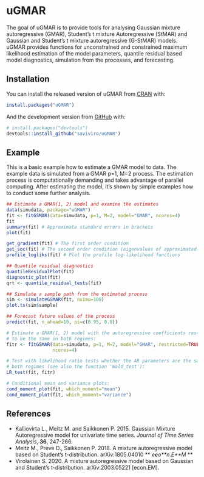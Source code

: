 
<!-- README.md is generated from README.Rmd. Please edit that file -->

# uGMAR

<!-- badges: start -->

<!-- badges: end -->

The goal of uGMAR is to provide tools for analysing Gaussian mixture
autoregressive (GMAR), Student’s t mixture Autoregressive (StMAR) and
Gaussian and Student’s t mixture autoregressive (G-StMAR) models. uGMAR
provides functions for unconstrained and constrained maximum likelihood
estimation of the model parameters, quantile residual based model
diagnostics, simulation from the processes, and forecasting.

## Installation

You can install the released version of uGMAR from
[CRAN](https://CRAN.R-project.org) with:

``` r
install.packages("uGMAR")
```

And the development version from [GitHub](https://github.com/) with:

``` r
# install.packages("devtools")
devtools::install_github("saviviro/uGMAR")
```

## Example

This is a basic example how to estimate a GMAR model to data. The
example data is simulated from a GMAR p=1, M=2 process. The estimation
process is computationally demanding and takes advantage of parallel
computing. After estimating the model, it’s shown by simple examples how
to conduct some further analysis.

``` r
## Estimate a GMAR(1, 2) model and examine the estimates
data(simudata, package="uGMAR")
fit <- fitGSMAR(data=simudata, p=1, M=2, model="GMAR", ncores=4)
fit
summary(fit) # Approximate standard errors in brackets
plot(fit)

get_gradient(fit) # The first order condition
get_soc(fit) # The second order condition (eigenvalues of approximated Hessian)
profile_logliks(fit) # Plot the profile log-likelihood functions

## Quantile residual diagnostics
quantileResidualPlot(fit)
diagnostic_plot(fit)
qrt <- quantile_residual_tests(fit)

## Simulate a sample path from the estimated process
sim <- simulateGSMAR(fit, nsimu=100)
plot.ts(sim$sample)

## Forecast future values of the process
predict(fit, n_ahead=10, pi=c(0.95, 0.8))

# Estimate a GMAR(1, 2) model with the autoregressive coefficients restricted
# to be the same in both regimes:
fitr <- fitGSMAR(data=simudata, p=1, M=2, model="GMAR", restricted=TRUE,
                 ncores=4)

# Test with likelihood ratio tests whether the AR parameters are the same in
# both regimes (see also the function 'Wald_test'):
LR_test(fit, fitr)

# Conditional mean and variance plots:
cond_moment_plot(fit, which_moment="mean")
cond_moment_plot(fit, which_moment="variance")
```

## References

  - Kalliovirta L., Meitz M. and Saikkonen P. 2015. Gaussian Mixture
    Autoregressive model for univariate time series. *Journal of Time
    Series Analysis*, **36**, 247-266.
  - Meitz M., Preve D., Saikkonen P. 2018. A mixture autoregressive
    model based on Student’s t-distribution. arXiv:1805.04010 **
    *e**c**o**n*.*E**M* **
  - Virolainen S. 2020. A mixture autoregressive model based on Gaussian
    and Student’s t-distribution. arXiv:2003.05221 \[econ.EM\].
